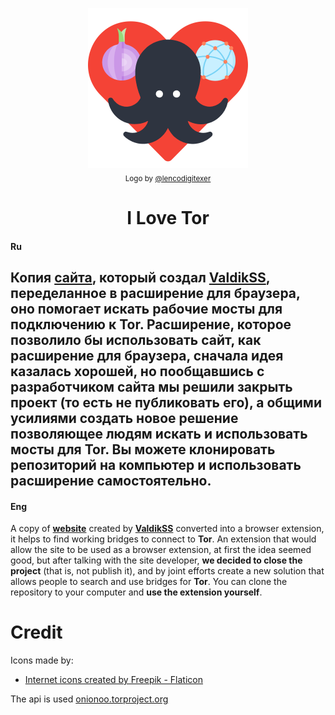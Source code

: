 <p align="center">
  <img src="images/logo.png" alt="Logo"></img>
  
  <br/>
  <sub>Logo by <a href="https://github.com/lencodigitexer">@lencodigitexer</a></sub>
</p>

<h1 align="center">I Love Tor</h1>

#### Ru
  Копия **[сайта](https://torscan-ru.ntc.party/)**, который создал **[ValdikSS](https://twitter.com/ValdikSS)**, переделанное в расширение для браузера, оно помогает искать рабочие мосты для подключению к **Tor**.
  Расширение, которое позволило бы использовать сайт, как расширение для браузера, сначала идея казалась хорошей, но пообщавшись с разработчиком сайта **мы решили закрыть проект** (то есть не публиковать его), а общими усилиями создать новое решение позволяющее людям искать и использовать мосты для **Tor**. Вы можете клонировать репозиторий на компьютер и **использовать расширение самостоятельно**. 
-------------------------------------------------------------------------------------------
#### Eng
  A copy of **[website](https://torscan-ru.ntc.party/)** created by **[ValdikSS](https://twitter.com/ValdikSS)** converted into a browser extension, it helps to find working bridges to connect to **Tor**.
  An extension that would allow the site to be used as a browser extension, at first the idea seemed good, but after talking with the site developer, **we decided to close the project** (that is, not publish it), and by joint efforts create a new solution that allows people to search and use bridges for **Tor**. You can clone the repository to your computer and **use the extension yourself**.

# Credit

Icons made by:
* <a href="https://www.flaticon.com/free-icons/internet" title="internet icons">Internet icons created by Freepik - Flaticon</a>

The api is used <a href="https://onionoo.torproject.org/details?type=relay&running=true&fields=fingerprint,or_addresses" title="internet icons">onionoo.torproject.org</a>
